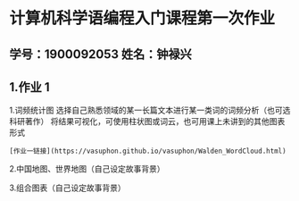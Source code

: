 # 计算机科学语编程入门课程第一次作业
## 学号：1900092053 姓名：钟禄兴
## 1.作业 1
1.词频统计图  选择自己熟悉领域的某一长篇文本进行某一类词的词频分析（也可选科研著作）  将结果可视化，可使用柱状图或词云，也可用课上未讲到的其他图表形式
    
    [作业一链接](https://vasuphon.github.io/vasuphon/Walden_WordCloud.html)   
    
2.中国地图、世界地图（自己设定故事背景）
   
   
3.组合图表（自己设定故事背景）    
   
   
